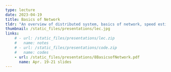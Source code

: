 ```yaml
---
type: lecture
date: 2023-04-19
title: Basics of Network
tldr: "An overview of distributed system, basics of network, speed estimate, TCP/UDP, Protocol hourglass"
thumbnail: /static_files/presentations/lec.jpg
links: 
    # - url: /static_files/presentations/lec.zip
    #   name: notes
    # - url: /static_files/presentations/code.zip
    #   name: codes
    - url: /static_files/presentations/8BasicsofNetwork.pdf
      name: Apr. 19-21 slides
---
```

<!-- **Suggested Readings:**
- [Readings 1](http://example.com)
- [Readings 2](http://example.com) -->
 <!-- (MapReduce, SPARQL) -->
